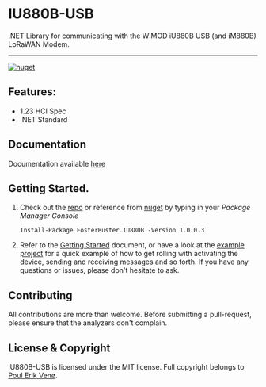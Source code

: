 # IU880B-USB
.NET Library for communicating with the WiMOD iU880B USB (and iM880B) LoRaWAN Modem.
___________________________________________________________________________________________________________________

[![nuget](https://img.shields.io/nuget/v/FosterBuster.IU880B?style=flat-square)](https://www.nuget.org/packages/FosterBuster.IU880B)

## Features:
- 1.23 HCI Spec
- .NET Standard

## Documentation

Documentation available [here](https://fosterbuster.github.io/iU880B-USB/)

## Getting Started.

1. Check out the [repo](https://github.com/fosterbuster/iU880B-USB.git) or reference from [nuget](https://www.nuget.org/packages/FosterBuster.IU880B) by typing in your _Package Manager Console_ 

       Install-Package FosterBuster.IU880B -Version 1.0.0.3




2. Refer to the [Getting Started](https://fosterbuster.github.io/iU880B-USB/articles/GETTING_STARTED.html) document, or have a look at the [example project](Example/Program.cs) for a quick example of how to get rolling with activating the device, sending and receiving messages and so forth. If you have any questions or issues, please don't hesitate to ask.

## Contributing

All contributions are more than welcome. Before submitting a pull-request, please ensure that the analyzers don't complain.

## License & Copyright
iU880B-USB is licensed under the MIT license. Full copyright belongs to [Poul Erik Venø](https://github.com/fosterbuster).
